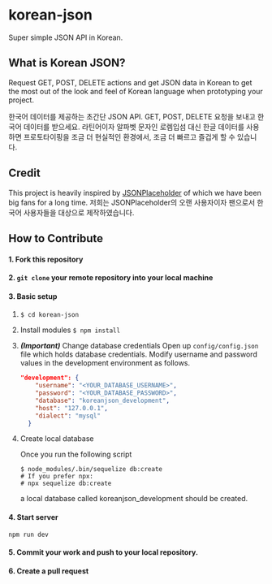# korean-json
Super simple JSON API in Korean. 


## What is Korean JSON?
Request GET, POST, DELETE actions and get JSON data in Korean to get the most out of the look and feel of Korean language when prototyping your project.

한국어 데이터를 제공하는 초간단 JSON API. 
GET, POST, DELETE 요청을 보내고 한국어 데이터를 받으세요. 라틴어이자 알파벳 문자인 로렘입섬 대신 한글 데이터를 사용하면 프로토타이핑을 조금 더 현실적인 환경에서, 조금 더 빠르고 즐겁게 할 수 있습니다.

## Credit
This project is heavily inspired by [JSONPlaceholder](https://jsonplaceholder.typicode.com) of which we have been big fans for a long time. 
저희는 JSONPlaceholder의 오랜 사용자이자 팬으로서 한국어 사용자들을 대상으로 제작하였습니다.

## How to Contribute

#### 1. Fork this repository
#### 2. `git clone` your remote repository into your local machine
#### 3. Basic setup
  1. `$ cd korean-json`

  2. Install modules
       `$ npm install`

  3. ***(Important)*** Change database credentials 
      Open up `config/config.json` file which holds database credentials. Modify username and password values in the development environment as follows. 

      ```json
      "development": {
          "username": "<YOUR_DATABASE_USERNAME>",
          "password": "<YOUR_DATABASE_PASSWORD>",
          "database": "koreanjson_development",
          "host": "127.0.0.1",
          "dialect": "mysql"
        }
      ```

      

  4. Create local database

       Once you run the following script

       ```shell
       $ node_modules/.bin/sequelize db:create
       # If you prefer npx:
       # npx sequelize db:create
       ```

       a local database called koreanjson_development should be created.

#### 4. Start server
`npm run dev`

#### 5. Commit your work and push to your local repository.
#### 6. Create a pull request